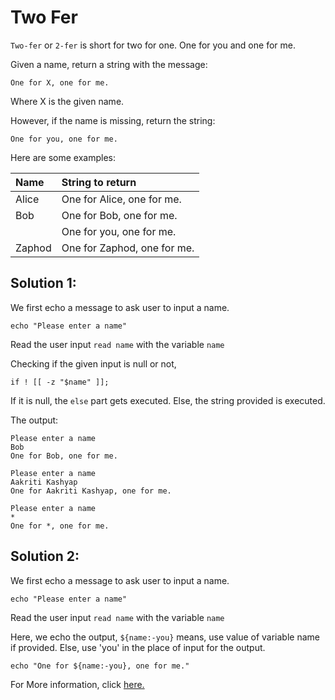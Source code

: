 # Two Fer

`Two-fer` or `2-fer` is short for two for one. One for you and one for me.

Given a name, return a string with the message:

```text
One for X, one for me.
```

Where X is the given name.

However, if the name is missing, return the string:

```text
One for you, one for me.
```

Here are some examples:

|Name    |String to return
|:-------|:------------------
|Alice   |One for Alice, one for me.
|Bob     |One for Bob, one for me.
|        |One for you, one for me.
|Zaphod  |One for Zaphod, one for me.



## Solution 1:

We first echo a message to ask user to input a name.
```
echo "Please enter a name"
```

Read the user input ```read name``` with the variable ```name```

Checking if the given input is null or not,
```
if ! [[ -z "$name" ]];
```

If it is null, the ```else``` part gets executed. Else, the string provided is executed.

The output:

```
Please enter a name
Bob
One for Bob, one for me.

```

```
Please enter a name
Aakriti Kashyap
One for Aakriti Kashyap, one for me.

```

```
Please enter a name
*
One for *, one for me.
```

## Solution 2:

We first echo a message to ask user to input a name.
```
echo "Please enter a name"
```

Read the user input ```read name``` with the variable ```name```

Here, we echo the output, ```${name:-you}``` means, use value of variable name if provided. Else, use 'you' in the place of input for the output.
```
echo "One for ${name:-you}, one for me."
```

For More information, click [here.](https://www.gnu.org/software/bash/manual/html_node/Shell-Parameter-Expansion.html)

